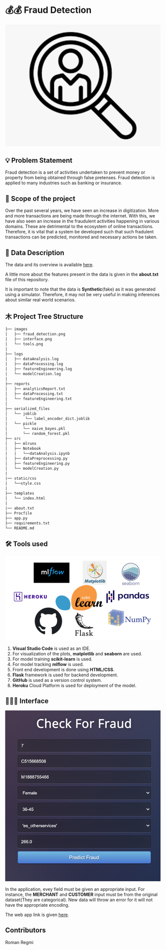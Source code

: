 # 💰💰 Fraud Detection
<img src='images/fraud_detection.png' width=500>

## 💡 Problem Statement
Fraud detection is a set of activities undertaken to prevent money or property from being obtained through false pretenses. Fraud detection is applied to many industries such as banking or insurance.

## 🔭 Scope of the project
Over the past several years, we have seen an increase in digitization. More and more transactions are being made through the internet. With this, we have also seen an increase in the fraudulent activities happening in various domains. These are detrimental to the ecosystem of online transactions. Therefore, it is vital that a system be developed such that such fradulent transactions can be predicted, monitored and necessary actions be taken. 

## 📔 Data Description
The data and its overview is available [here](https://www.kaggle.com/ealaxi/banksim1).

A little more about the features present in the data is given in the **about.txt** file of this repository.

It is important to note that the data is **Synthetic**(fake) as it was generated using a simulator. Therefore, it may not be very useful in making inferences about similar real world scenarios.   

## ⽊ Project Tree Structure
```
├── images
|   ├── fraud_detection.png
|   ├── interface.png
|   └── tools.png
|
├── logs
│   ├── dataAnalysis.log
|   ├── dataProcessing.log
|   ├── featureEngineering.log
|   └── modelCreation.log
|
├── reports
│   ├── analyticsReport.txt
│   ├── dataProcessing.txt
│   └── featureEngineering.txt
│   
├── serialized_files
│   └── joblib
│        └── label_encoder_dict.joblib
│   └── pickle
│       └── naive_bayes.pkl
│       └── random_forest.pkl
├── src
│   ├── mlruns
│   ├── Notebook
|   |   └──dataAnalysis.ipynb
│   ├── dataPreprocessing.py
│   ├── featureEngineering.py
│   └── modelCreation.py
|
|── static/css
|   └──style.css
|
├── templates
│   └── index.html
|
|── about.txt
├── Procfile
├── app.py
├── requirements.txt
└── README.md
```
## 🛠 Tools used
<img src='images/tools.png' width=500>

1. **Visual Studio Code** is used as an IDE.
2. For visualization of the plots, **matplotlib** and **seaborn** are used.
3. For model training **scikit-learn** is used.
4. For model tracking **mlflow** is used.
5. Front end development is done using **HTML/CSS**.
6. **Flask** framework is used for backend development.
7. **GitHub** is used as a version control system.
8. **Heroku** Cloud Platform is used for deployment of the model.


## 👨🏻‍💻 Interface
<img src='images/interface.png' width=500>

In the application, evey field must be given an appropriate input. For instance, the **MERCHANT** and **CUSTOMER** input must be from the original dataset(They are categorical). New data will throw an error for it will not have the appropriate encoding. 

The web app link is given [here](https://bank-sim-api.herokuapp.com/).

## Contributors
Roman Regmi
